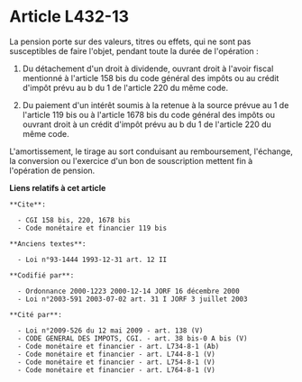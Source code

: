 # Article L432-13

La pension porte sur des valeurs, titres ou effets, qui ne sont pas susceptibles de faire l'objet, pendant toute la durée de
l'opération :

1. Du détachement d'un droit à dividende, ouvrant droit à l'avoir fiscal mentionné à l'article 158 bis du code général des
impôts ou au crédit d'impôt prévu au b du 1 de l'article 220 du même code.

2. Du paiement d'un intérêt soumis à la retenue à la source prévue au 1 de l'article 119 bis ou à l'article 1678 bis du code
général des impôts ou ouvrant droit à un crédit d'impôt prévu au b du 1 de l'article 220 du même code.

L'amortissement, le tirage au sort conduisant au remboursement, l'échange, la conversion ou l'exercice d'un bon de
souscription mettent fin à l'opération de pension.

**Liens relatifs à cet article**

	**Cite**:

	  - CGI 158 bis, 220, 1678 bis
	  - Code monétaire et financier 119 bis

	**Anciens textes**:

	  - Loi n°93-1444 1993-12-31 art. 12 II

	**Codifié par**:

	  - Ordonnance 2000-1223 2000-12-14 JORF 16 décembre 2000
	  - Loi n°2003-591 2003-07-02 art. 31 I JORF 3 juillet 2003

	**Cité par**:

	  - Loi n°2009-526 du 12 mai 2009 - art. 138 (V)
	  - CODE GENERAL DES IMPOTS, CGI. - art. 38 bis-0 A bis (V)
	  - Code monétaire et financier - art. L734-8-1 (Ab)
	  - Code monétaire et financier - art. L744-8-1 (V)
	  - Code monétaire et financier - art. L754-8-1 (V)
	  - Code monétaire et financier - art. L764-8-1 (V)
